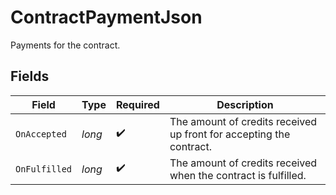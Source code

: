 # ContractPaymentJson

Payments for the contract.


## Fields

| Field                                                               | Type                                                                | Required                                                            | Description                                                         |
| ------------------------------------------------------------------- | ------------------------------------------------------------------- | ------------------------------------------------------------------- | ------------------------------------------------------------------- |
| `OnAccepted`                                                        | *long*                                                              | :heavy_check_mark:                                                  | The amount of credits received up front for accepting the contract. |
| `OnFulfilled`                                                       | *long*                                                              | :heavy_check_mark:                                                  | The amount of credits received when the contract is fulfilled.      |